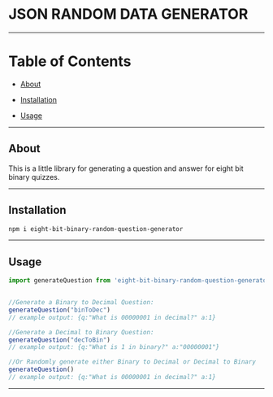 # JSON RANDOM DATA GENERATOR

---

# Table of Contents

* [About](#About)

* [Installation](#Installation)

* [Usage](#Usage)

---
## About

This is a little library for generating a question and answer for eight bit binary quizzes.

---
## Installation

```bash
npm i eight-bit-binary-random-question-generator
```
---
## Usage

```javascript
import generateQuestion from 'eight-bit-binary-random-question-generator'


//Generate a Binary to Decimal Question:
generateQuestion("binToDec")
// example output: {q:"What is 00000001 in decimal?" a:1}

//Generate a Decimal to Binary Question:
generateQuestion("decToBin")
// example output: {q:"What is 1 in binary?" a:"00000001"}

//Or Randomly generate either Binary to Decimal or Decimal to Binary
generateQuestion()
// example output: {q:"What is 00000001 in decimal?" a:1}
```

---
